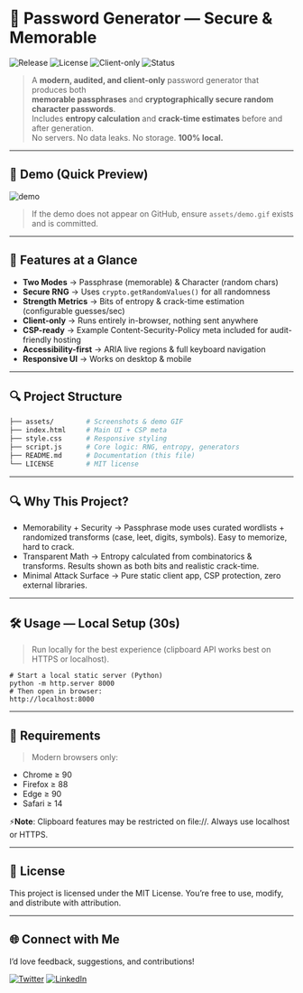 # 🔐 Password Generator — Secure & Memorable

![Release](https://img.shields.io/badge/release-1.0.0-blue)
![License](https://img.shields.io/badge/license-MIT-green)
![Client-only](https://img.shields.io/badge/client--side-100%25-orange)
![Status](https://img.shields.io/badge/status-stable-success)

> A **modern, audited, and client-only** password generator that produces both  
> **memorable passphrases** and **cryptographically secure random character passwords**.  
> Includes **entropy calculation** and **crack-time estimates** before and after generation.  
> No servers. No data leaks. No storage. **100% local.**

---

## 🚀 Demo (Quick Preview)

![demo](assets/demo.gif)

> If the demo does not appear on GitHub, ensure `assets/demo.gif` exists and is committed.  

---

## 📂 Features at a Glance

- **Two Modes** → Passphrase (memorable) & Character (random chars)  
- **Secure RNG** → Uses `crypto.getRandomValues()` for all randomness  
- **Strength Metrics** → Bits of entropy & crack-time estimation (configurable guesses/sec)  
- **Client-only** → Runs entirely in-browser, nothing sent anywhere  
- **CSP-ready** → Example Content-Security-Policy meta included for audit-friendly hosting  
- **Accessibility-first** → ARIA live regions & full keyboard navigation  
- **Responsive UI** → Works on desktop & mobile  

---

## 🔍 Project Structure

```bash
├── assets/        # Screenshots & demo GIF
├── index.html     # Main UI + CSP meta
├── style.css      # Responsive styling
├── script.js      # Core logic: RNG, entropy, generators
├── README.md      # Documentation (this file)
└── LICENSE        # MIT license
```
--- 

## 🔍 Why This Project?

- Memorability + Security → Passphrase mode uses curated wordlists + randomized transforms (case, leet, digits, symbols). Easy to memorize, hard to crack.
- Transparent Math → Entropy calculated from combinatorics & transforms. Results shown as both bits and realistic crack-time.
- Minimal Attack Surface → Pure static client app, CSP protection, zero external libraries.

---

## 🛠 Usage — Local Setup (30s)

> Run locally for the best experience (clipboard API works best on HTTPS or localhost).
```
# Start a local static server (Python)
python -m http.server 8000
# Then open in browser:
http://localhost:8000
```

---

## 📌 Requirements

> Modern browsers only:

- Chrome ≥ 90
- Firefox ≥ 88
- Edge ≥ 90
- Safari ≥ 14

⚡**Note**: Clipboard features may be restricted on file://. Always use localhost or HTTPS.

---

## 📜 License

This project is licensed under the MIT License.
You’re free to use, modify, and distribute with attribution.

---

## 🌐 Connect with Me

I’d love feedback, suggestions, and contributions!

[![Twitter](https://img.shields.io/badge/X.com-000000?style=for-the-badge&logo=x&logoColor=white)](https://x.com/NikhilDabhade17) 
[![LinkedIn](https://img.shields.io/badge/LinkedIn-0077B5?style=for-the-badge&logo=linkedin&logoColor=white)](https://www.linkedin.com/in/nikhil-dabhade-602a86286/)